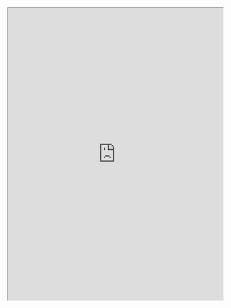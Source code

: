 <iframe src="https://www.codesters.com/embed/v1/preview/e7402d8f6bc449bb9324663a79e93cde/" height="680" width="500"></iframe>
